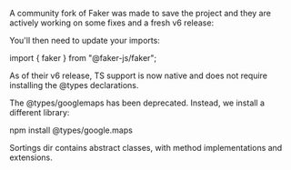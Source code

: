 A community fork of Faker was made to save the project and they are actively working on some fixes and a fresh v6 release:

You'll then need to update your imports:

import { faker } from "@faker-js/faker";

As of their v6 release, TS support is now native and does not require installing the @types declarations.

The @types/googlemaps has been deprecated. Instead, we install a different library:

npm install @types/google.maps

Sortings dir contains abstract classes, with method implementations and extensions.
